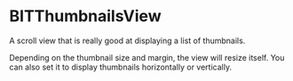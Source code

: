 BITThumbnailsView
=================

A scroll view that is really good at displaying a list of thumbnails. 

Depending on the thumbnail size and margin, the view will resize itself. You can also set it to display thumbnails horizontally or vertically.